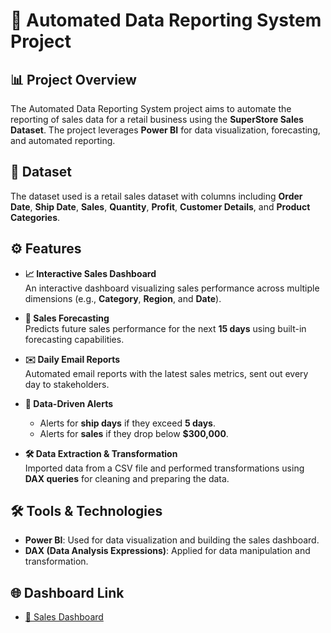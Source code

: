 # 🚀 Automated Data Reporting System Project

## 📊 Project Overview
The Automated Data Reporting System project aims to automate the reporting of sales data for a retail business using the **SuperStore Sales Dataset**. The project leverages **Power BI** for data visualization, forecasting, and automated reporting.

## 📁 Dataset
The dataset used is a retail sales dataset with columns including **Order Date**, **Ship Date**, **Sales**, **Quantity**, **Profit**, **Customer Details**, and **Product Categories**.

## ⚙️ Features
- **📈 Interactive Sales Dashboard**  
  An interactive dashboard visualizing sales performance across multiple dimensions (e.g., **Category**, **Region**, and **Date**).

- **📅 Sales Forecasting**  
  Predicts future sales performance for the next **15 days** using built-in forecasting capabilities.

- **✉️ Daily Email Reports**  
  Automated email reports with the latest sales metrics, sent out every day to stakeholders.

- **🚨 Data-Driven Alerts**  
  - Alerts for **ship days** if they exceed **5 days**.
  - Alerts for **sales** if they drop below **$300,000**.

- **🛠️ Data Extraction & Transformation**  
  Imported data from a CSV file and performed transformations using **DAX queries** for cleaning and preparing the data.

## 🛠️ Tools & Technologies
- **Power BI**: Used for data visualization and building the sales dashboard.
- **DAX (Data Analysis Expressions)**: Applied for data manipulation and transformation.

## 🌐 Dashboard Link
- [🔗 Sales Dashboard](https://app.powerbi.com/groups/me/reports/6c4da8d0-ee1d-4f4b-85a5-0faaac6a5824/03dd46426ab0027ec952?experience=power-bi)
